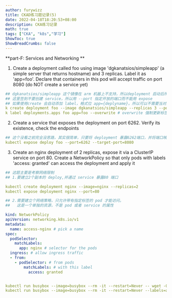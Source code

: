 ```yaml
---
author: furywizz
title: CKAD练习题记录(5)
date: 2022-04-18T18:20:53+08:00
description: CKA练习记录
math: true
tags: ["CKA", "k8s","学习"]
ShowToc: true
ShowBreadCrumbs: false
---
```


**part-F: Services and Networking **

1. Create a deployment called foo using image 'dgkanatsios/simpleapp' (a simple server that returns hostname) and 3 replicas. Label it as 'app=foo'. Declare that containers in this pod will accept traffic on port 8080 (do NOT create a service yet)

```yaml
## dgkanatsios/simpleapp 这个镜像在 arm 机器上不支持，所以deployment 启动后所有pod 一直报错，放在 mac 虚拟机上就没问题了
## 这里签到不要创建 service，所以用 --port 指定开放的端口而不能用 expose
## 如果使用create 会自动添加 label，格式位 app={deplyname}。所以可以不需要当对给 deployment 添加标签
k create deployment foo --image dgkanatsios/simpleapp --replicas 3 --port 8080
k label deployments.apps foo app=foo --overwrite # overwrite 强制更新标签位指定的值，否则对已存在的标签，改命令会报错

```

2. Create a service that exposes the deployment on port 6262. Verify its existence, check the endpoints

```yaml
## 这个没看之前完全没思路，其实很简单，只要将 deployment 暴露6262端口，并将端口映射到后端的8080
kubectl expose deploy foo --port=6262 --target-port=8080
```

3. Create an nginx deployment of 2 replicas, expose it via a ClusterIP service on port 80. Create a NetworkPolicy so that only pods with labels 'access: granted' can access the deployment and apply it

```yaml
## 这题主要是考察网络限制
## 1.要建立2个副本的 deploy,并通过 service 暴露80 端口

kubectl create deployment nginx --image=nginx --replicas=2
kubectl expose deployment nginx --port=80

## 2.需要建立个网络策略，只允许带有指定标签的 pod 才能访问。
##   这是一个单独的资源，不是 pod 或者 service 的属性

kind: NetworkPolicy
apiVersion: networking.k8s.io/v1
metadata:
  name: access-nginx # pick a name
spec:
  podSelector:
    matchLabels:
      app: nginx # selector for the pods
  ingress: # allow ingress traffic
  - from:
    - podSelector: # from pods
        matchLabels: # with this label
          access: granted


kubectl run busybox --image=busybox --rm -it --restart=Never -- wget -O- http://nginx:80 --timeout 2   ## 这个会超时
kubectl run busybox --image=busybox --rm -it --restart=Never --labels=access=granted -- wget -O- http://nginx:80 --timeout 2 ## 这个正常，因为满足了 label 条件
```

